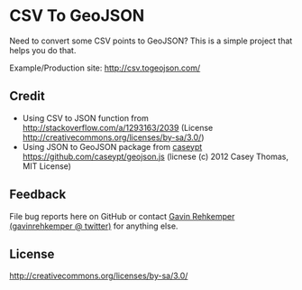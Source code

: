CSV To GeoJSON
================

Need to convert some CSV points to GeoJSON? This is a simple project that helps you do that.

Example/Production site: http://csv.togeojson.com/

Credit
------

* Using CSV to JSON function from http://stackoverflow.com/a/1293163/2039 (License http://creativecommons.org/licenses/by-sa/3.0/)
* Using JSON to GeoJSON package from [caseypt](https://github.com/caseypt) https://github.com/caseypt/geojson.js (licnese (c) 2012 Casey Thomas, MIT License)


Feedback
--------

File bug reports here on GitHub or contact [Gavin Rehkemper](http://github.com/gavinr) [(gavinrehkemper @ twitter)](http://twitter.com/gavinrehkemper) for anything else.

License
-------
http://creativecommons.org/licenses/by-sa/3.0/
